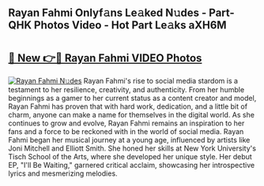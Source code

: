 ## Rayan Fahmi Onlyf𝚊ns Le𝚊ked N𝚞des - Part-QHK Photos Video - Hot Part Le𝚊ks aXH6M

# <h2><a href="http://ab73364.deff.icu/?id=Rayan+Fahmi">🔗 New 👉🔴 Rayan Fahmi VIDEO Photos</a></h2>

[![Rayan Fahmi N𝚞des](https://i.imgur.com/rIISA9y.gif)](http://ab73364.deff.icu/?id=Rayan+Fahmi)
Rayan Fahmi's rise to social media stardom is a testament to her resilience, creativity, and authenticity. From her humble beginnings as a gamer to her current status as a content creator and model, Rayan Fahmi has proven that with hard work, dedication, and a little bit of charm, anyone can make a name for themselves in the digital world. As she continues to grow and evolve, Rayan Fahmi remains an inspiration to her fans and a force to be reckoned with in the world of social media. Rayan Fahmi began her musical journey at a young age, influenced by artists like Joni Mitchell and Elliott Smith. She honed her skills at New York University's Tisch School of the Arts, where she developed her unique style. Her debut EP, "I'll Be Waiting," garnered critical acclaim, showcasing her introspective lyrics and mesmerizing melodies.
